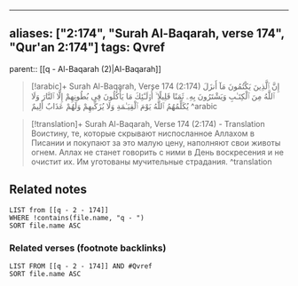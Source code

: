 
---
aliases: ["2:174", "Surah Al-Baqarah, verse 174", "Qur'an 2:174"]
tags: Qvref
---

parent:: [[q - Al-Baqarah (2)|Al-Baqarah]]

> [!arabic]+ Surah Al-Baqarah, Verse 174 (2:174)
> <span class="quran-arabic">إِنَّ ٱلَّذِينَ يَكْتُمُونَ مَآ أَنزَلَ ٱللَّهُ مِنَ ٱلْكِتَـٰبِ وَيَشْتَرُونَ بِهِۦ ثَمَنًا قَلِيلًا ۙ أُو۟لَـٰٓئِكَ مَا يَأْكُلُونَ فِى بُطُونِهِمْ إِلَّا ٱلنَّارَ وَلَا يُكَلِّمُهُمُ ٱللَّهُ يَوْمَ ٱلْقِيَـٰمَةِ وَلَا يُزَكِّيهِمْ وَلَهُمْ عَذَابٌ أَلِيمٌ</span>
^arabic

> [!translation]+ Surah Al-Baqarah, Verse 174 (2:174) - Translation
> Воистину, те, которые скрывают ниспосланное Аллахом в Писании и покупают за это малую цену, наполняют свои животы огнем. Аллах не станет говорить с ними в День воскресения и не очистит их. Им уготованы мучительные страдания.
^translation



## Related notes
```dataview
LIST from [[q - 2 - 174]]
WHERE !contains(file.name, "q - ")
SORT file.name ASC
```

### Related verses (footnote backlinks)
```dataview
LIST FROM [[q - 2 - 174]] AND #Qvref
SORT file.name ASC
```

